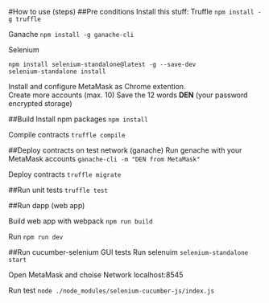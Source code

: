 #How to use (steps)
##Pre conditions
Install this stuff: 
Truffle
`npm install -g truffle`
  
Ganache
`npm install -g ganache-cli`
  
Selenium
```
npm install selenium-standalone@latest -g --save-dev
selenium-standalone install
```

Install and configure MetaMask as Chrome extention.  
Create more accounts (max. 10)
Save the 12 words __DEN__ (your password encrypted storage)

##Build
Install npm packages
`npm install`

Compile contracts
`truffle compile`

##Deploy contracts on test network (ganache)
Run genache with your MetaMask accounts
`ganache-cli -m "DEN from MetaMask"`

Deploy contracts
`truffle migrate`

##Run unit tests
`truffle test`

##Run dapp (web app)

Build web app with webpack
`npm run build`

Run
`npm run dev`

##Run cucumber-selenium GUI tests
Run selenuim
`selenium-standalone start`

Open MetaMask and choise Network localhost:8545  
  
Run test
`node ./node_modules/selenium-cucumber-js/index.js`